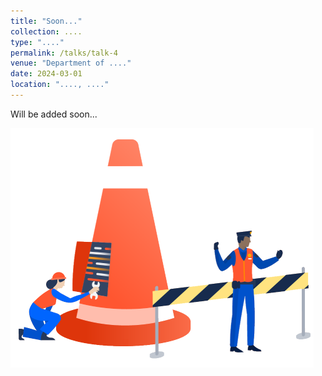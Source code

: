 ```yaml
---
title: "Soon..."
collection: ....
type: "...."
permalink: /talks/talk-4
venue: "Department of ...."
date: 2024-03-01
location: "...., ...."
---
```


Will be added soon...

![Image Alt Text](/images/Soon.png)

